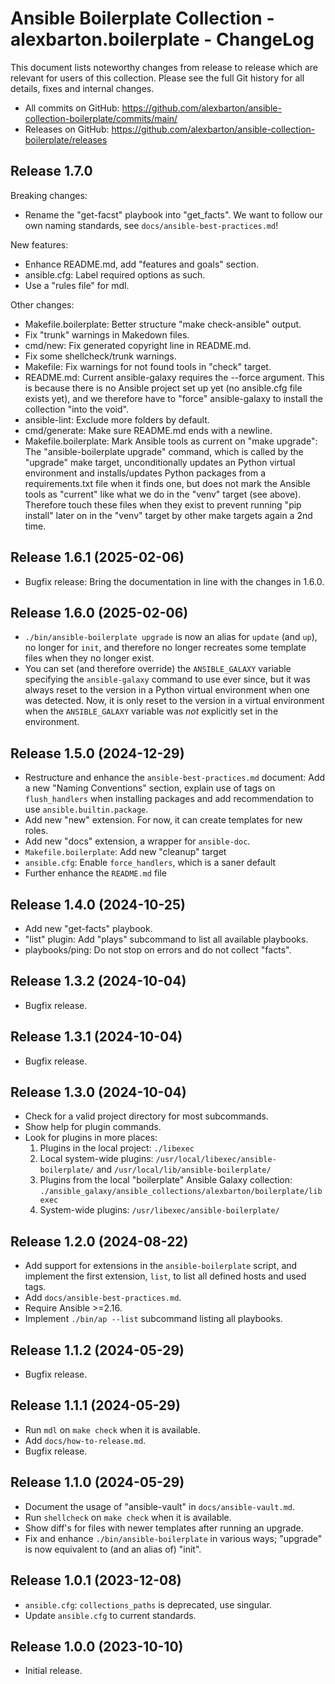 # Ansible Boilerplate Collection - alexbarton.boilerplate - ChangeLog

This document lists noteworthy changes from release to release which are
relevant for users of this collection. Please see the full Git history for all
details, fixes and internal changes.

- All commits on GitHub:
  <https://github.com/alexbarton/ansible-collection-boilerplate/commits/main/>
- Releases on GitHub:
  <https://github.com/alexbarton/ansible-collection-boilerplate/releases>

## Release 1.7.0

Breaking changes:

- Rename the "get-facst" playbook into "get_facts". We want to follow our own
  naming standards, see `docs/ansible-best-practices.md`!

New features:

- Enhance README.md, add "features and goals" section.
- ansible.cfg: Label required options as such.
- Use a "rules file" for mdl.

Other changes:

- Makefile.boilerplate: Better structure "make check-ansible" output.
- Fix "trunk" warnings in Makedown files.
- cmd/new: Fix generated copyright line in README.md.
- Fix some shellcheck/trunk warnings.
- Makefile: Fix warnings for not found tools in "check" target.
- README.md: Current ansible-galaxy requires the --force argument. This is
  because there is no Ansible project set up yet (no ansible.cfg file exists
  yet), and we therefore have to "force" ansible-galaxy to install the
  collection "into the void".
- ansible-lint: Exclude more folders by default.
- cmd/generate: Make sure README.md ends with a newline.
- Makefile.boilerplate: Mark Ansible tools as current on "make upgrade": The
  "ansible-boilerplate upgrade" command, which is called by the "upgrade" make
  target, unconditionally updates an Python virtual environment and
  installs/updates Python packages from a requirements.txt file when it finds
  one, but does not mark the Ansible tools as "current" like what we do in the
  "venv" target (see above). Therefore touch these files when they exist to
  prevent running "pip install" later on in the "venv" target by other make
  targets again a 2nd time.

## Release 1.6.1 (2025-02-06)

- Bugfix release: Bring the documentation in line with the changes in 1.6.0.

## Release 1.6.0 (2025-02-06)

- `./bin/ansible-boilerplate upgrade` is now an alias for `update` (and `up`),
  no longer for `init`, and therefore no longer recreates some template files
  when they no longer exist.
- You can set (and therefore override) the `ANSIBLE_GALAXY` variable specifying
  the `ansible-galaxy` command to use ever since, but it was always reset to
  the version in a Python virtual environment when one was detected. Now, it is
  only reset to the version in a virtual environment when the `ANSIBLE_GALAXY`
  variable was _not_ explicitly set in the environment.

## Release 1.5.0 (2024-12-29)

- Restructure and enhance the `ansible-best-practices.md` document: Add a new
  "Naming Conventions" section, explain use of tags on `flush_handlers` when
  installing packages and add recommendation to use `ansible.builtin.package`.
- Add new "new" extension. For now, it can create templates for new roles.
- Add new "docs" extension, a wrapper for `ansible-doc`.
- `Makefile.boilerplate`: Add new "cleanup" target
- `ansible.cfg`: Enable `force_handlers`, which is a saner default
- Further enhance the `README.md` file

## Release 1.4.0 (2024-10-25)

- Add new "get-facts" playbook.
- "list" plugin: Add "plays" subcommand to list all available playbooks.
- playbooks/ping: Do not stop on errors and do not collect "facts".

## Release 1.3.2 (2024-10-04)

- Bugfix release.

## Release 1.3.1 (2024-10-04)

- Bugfix release.

## Release 1.3.0 (2024-10-04)

- Check for a valid project directory for most subcommands.
- Show help for plugin commands.
- Look for plugins in more places:
    1. Plugins in the local project:
       `./libexec`
    2. Local system-wide plugins:
       `/usr/local/libexec/ansible-boilerplate/` and
       `/usr/local/lib/ansible-boilerplate/`
    3. Plugins from the local "boilerplate" Ansible Galaxy collection:
       `./ansible_galaxy/ansible_collections/alexbarton/boilerplate/libexec`
    4. System-wide plugins:
       `/usr/libexec/ansible-boilerplate/`

## Release 1.2.0 (2024-08-22)

- Add support for extensions in the `ansible-boilerplate` script, and implement
  the first extension, `list`, to list all defined hosts and used tags.
- Add `docs/ansible-best-practices.md`.
- Require Ansible >=2.16.
- Implement `./bin/ap --list` subcommand listing all playbooks.

## Release 1.1.2 (2024-05-29)

- Bugfix release.

## Release 1.1.1 (2024-05-29)

- Run `mdl` on `make check` when it is available.
- Add `docs/how-to-release.md`.
- Bugfix release.

## Release 1.1.0 (2024-05-29)

- Document the usage of "ansible-vault" in `docs/ansible-vault.md`.
- Run `shellcheck` on `make check` when it is available.
- Show diff's for files with newer templates after running an upgrade.
- Fix and enhance `./bin/ansible-boilerplate` in various ways; "upgrade" is now
  equivalent to (and an alias of) "init".

## Release 1.0.1 (2023-12-08)

- `ansible.cfg`: `collections_paths` is deprecated, use singular.
- Update `ansible.cfg` to current standards.

## Release 1.0.0 (2023-10-10)

- Initial release.
